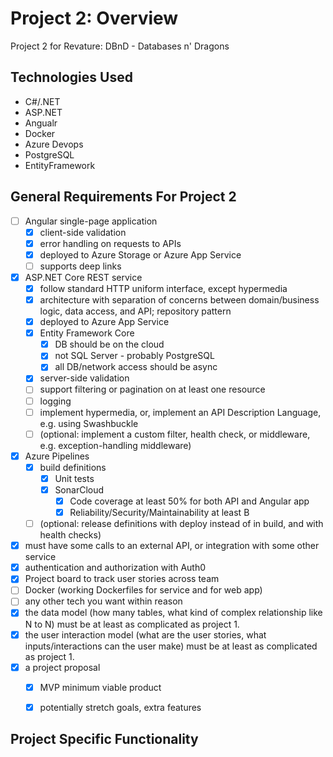 # Project 2: Overview
Project 2 for Revature: DBnD - Databases n' Dragons

## Technologies Used
- C#/.NET
- ASP.NET
- Angualr
- Docker
- Azure Devops
- PostgreSQL
- EntityFramework

## General Requirements For Project 2
- [ ] Angular single-page application
    - [x] client-side validation
    - [x] error handling on requests to APIs
    - [x] deployed to Azure Storage or Azure App Service
    - [ ] supports deep links
- [x] ASP.NET Core REST service
    - [x] follow standard HTTP uniform interface, except hypermedia
    - [x] architecture with separation of concerns between domain/business logic, data access, and API; repository pattern
    - [x] deployed to Azure App Service
    - [x] Entity Framework Core
        - [x] DB should be on the cloud
        - [x] not SQL Server - probably PostgreSQL
        - [x] all DB/network access should be async
    - [x] server-side validation
    - [ ] support filtering or pagination on at least one resource
    - [ ] logging
    - [ ] implement hypermedia, or, implement an API Description Language, e.g. using Swashbuckle
    - [ ] (optional: implement a custom filter, health check, or middleware, e.g. exception-handling middleware)
- [x] Azure Pipelines
    - [x] build definitions
        - [x] Unit tests
        - [x] SonarCloud
            - [x] Code coverage at least 50% for both API and Angular app
            - [x] Reliability/Security/Maintainability at least B
    - [ ] (optional: release definitions with deploy instead of in build, and with health checks)
- [x] must have some calls to an external API, or integration with some other service
- [x] authentication and authorization with Auth0
- [x] Project board to track user stories across team
- [ ] Docker (working Dockerfiles for service and for web app)
- [ ] any other tech you want within reason
- [x] the data model (how many tables, what kind of complex relationship like N to N) must be at least as complicated as project 1.
- [x] the user interaction model (what are the user stories, what inputs/interactions can the user make) must be at least as complicated as project 1.
- [x] a project proposal
    - [x] MVP minimum viable product
    - [x] potentially stretch goals, extra features


## Project Specific Functionality

